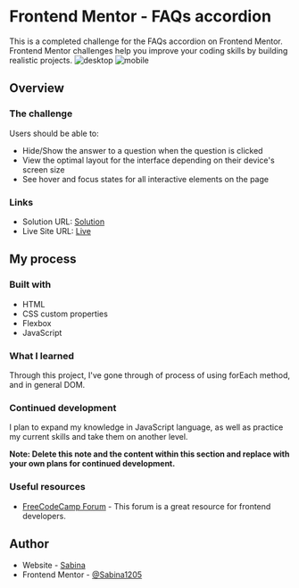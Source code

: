 # Frontend Mentor - FAQs accordion

This is a completed challenge for the FAQs accordion on Frontend Mentor. Frontend Mentor challenges help you improve your coding skills by building realistic projects. 
![desktop](https://github.com/Sabina1205/Frontend-mentor-challenges/assets/96692767/3bd92b20-3d76-4a25-8079-7e8e6a6f5a07)
![mobile](https://github.com/Sabina1205/Frontend-mentor-challenges/assets/96692767/fd5810ff-c2e8-4e6d-8f5a-f6480a6205a3)

## Overview

### The challenge

Users should be able to:

- Hide/Show the answer to a question when the question is clicked
- View the optimal layout for the interface depending on their device's screen size
- See hover and focus states for all interactive elements on the page

### Links

- Solution URL: [Solution](https://blog-preview-card-three.vercel.app/)
- Live Site URL: [Live](https://blog-preview-card-three.vercel.app/)

## My process

### Built with

- HTML
- CSS custom properties
- Flexbox
- JavaScript

### What I learned

Through this project, I've gone through of process of using forEach method, and in general DOM.

### Continued development

I plan to expand my knowledge in JavaScript language, as well as practice my current skills and take them on another level.

**Note: Delete this note and the content within this section and replace with your own plans for continued development.**

### Useful resources

- [FreeCodeCamp Forum](https://forum.freecodecamp.org/) - This forum is a great resource for frontend developers.

## Author

- Website - [Sabina](https://sabina1205.github.io/personal-website/)
- Frontend Mentor - [@Sabina1205](https://www.frontendmentor.io/home)
